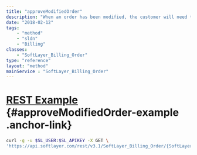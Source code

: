 ```yaml
---
title: "approveModifiedOrder"
description: "When an order has been modified, the customer will need to approve the changes. This method will allow the customer to approve the changes. "
date: "2018-02-12"
tags:
    - "method"
    - "sldn"
    - "Billing"
classes:
    - "SoftLayer_Billing_Order"
type: "reference"
layout: "method"
mainService : "SoftLayer_Billing_Order"
---
```


# [REST Example](#approveModifiedOrder-example) <a href="/article/rest/"><i class="fas fa-question"></i></a> {#approveModifiedOrder-example .anchor-link} 
```bash
curl -g -u $SL_USER:$SL_APIKEY -X GET \
'https://api.softlayer.com/rest/v3.1/SoftLayer_Billing_Order/{SoftLayer_Billing_OrderID}/approveModifiedOrder'
```
